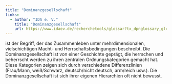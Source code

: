 ```yaml
---
title: "Dominanzgesellschaft"
links:
  - author: "IDA e. V."
    title: "Dominanzgesellschaft"
    url: https://www.idaev.de/recherchetools/glossar?tx_dpnglossary_glossary%5Baction%5D=list&tx_dpnglossary_glossary%5Bcontroller%5D=Term&tx_dpnglossary_glossary%5BcurrentCharacter%5D=D&cHash=c4fb7b9faf3e5d1c20c3bd2870ad4ec4  
---
```


ist der Begriff, der das Zusammenleben unter mehrdimensionalen, vielschichtigen Macht- und Herrschaftsbedingungen beschreibt. Die Dominanzgesellschaft ist von einer Geschichte geprägt, die herrschen und beherrscht werden zu ihren zentralen Ordnungskategorien gemacht hat. Diese Kategorien zeigen sich durch verschiedene Differenzlinien (Frau/Mann, <span class="italic">weiß</span>/Schwarz, deutsch/nicht deutsch, arm/reich usw.). Die Dominanzgesellschaft ist sich ihrer eigenen Hierarchien oft nicht bewusst. 